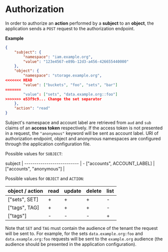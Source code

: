 # Authorization

In order to authorize an **action** performed by a **subject** to an **object**, the application sends a `POST` request to the authorization endpoint.

**Example**

```json
{
    "subject": {
        "namespace": "iam.example.org",
        "value": "123e4567-e89b-12d3-a456-426655440000"
    },
    "object": {
        "namespace": "storage.example.org",
<<<<<<< HEAD
        "value": ["buckets", "foo", "sets", "bar"]
=======
        "value": ["sets", "data.example.org::foo"]
>>>>>>> e53f9c9... Change the set separator
    },
    "action": "read"
}
```

Subject's namespace and account label are retrieved from `aud` and `sub` claims of an **access token** respectively. If the access token is not presented in a request, the `"anonymous"` keyword will be sent as account label. URI of authorization endpoint, object and anonymous namespaces are configured through the application configuration file.

Possible values for `SUBJECT`:

subject                     |
--------------------------- | -
["accounts", ACCOUNT_LABEL] |
["accounts", "anonymous"]   |

Possible values for `OBJECT` and `ACTION`:

object / action                        | read | update | delete | list
-------------------------------------- | ---- | ------ | ------ | ----
["sets", SET]                          |    + |      + |      + | -
["tags", TAG]                          |    + |      + |      + | -
["tags"]                               |    - |      - |      - | +

Note that `SET` and `TAG` must contain the audience of the tenant the request will be sent to. For example, for the sets `data.example.org:foo` and `data.example.org:foo` requests will be sent to the `example.org` audience (the audience should be presented in the application configuration).
